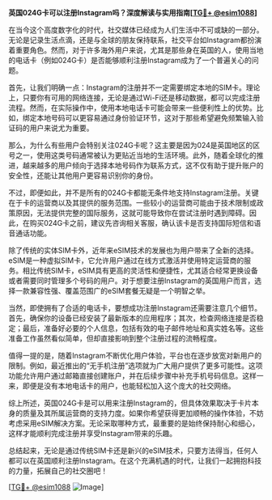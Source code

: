 **英国024G卡可以注册Instagram吗？深度解读与实用指南[[TG💪+ @esim1088](https://t.me/s/esim1088)]**

在当今这个高度数字化的时代，社交媒体已经成为人们生活中不可或缺的一部分。无论是记录生活点滴，还是与全球的朋友保持联系，社交平台如Instagram都扮演着重要角色。然而，对于许多海外用户来说，尤其是那些身在英国的人，使用当地的电话卡（例如024G卡）是否能够顺利注册Instagram成为了一个普遍关心的问题。

首先，让我们明确一点：Instagram的注册并不一定需要绑定本地的SIM卡。理论上，只要你有可用的网络连接，无论是通过Wi-Fi还是移动数据，都可以完成注册流程。然而，在实际操作中，使用本地电话卡可能会带来一些便利性上的优势。比如，绑定本地号码可以更容易通过身份验证环节，这对于那些希望避免频繁输入验证码的用户来说尤为重要。

那么，为什么有些用户会特别关注024G卡呢？这主要是因为024是英国地区的区号之一，使用这类号码通常被认为更贴近当地的生活环境。此外，随着全球化的推进，越来越多的用户倾向于选择本地号码作为联系方式，这不仅有助于提升账户的安全性，还能让其他用户更容易识别你的身份。

不过，即便如此，并不是所有的024G卡都能无条件地支持Instagram注册。关键在于卡的运营商以及其提供的服务范围。一些较小的运营商可能由于技术限制或政策原因，无法提供完整的国际服务，这就可能导致你在尝试注册时遇到障碍。因此，在购买024G卡之前，建议先咨询相关客服，确认该卡是否支持国际短信和语音通话功能。

除了传统的实体SIM卡外，近年来eSIM技术的发展也为用户带来了全新的选择。eSIM是一种虚拟SIM卡，它允许用户通过在线方式激活并使用特定运营商的服务。相比传统SIM卡，eSIM具有更高的灵活性和便捷性，尤其适合经常更换设备或者需要同时管理多个号码的用户。对于想要注册Instagram的英国用户而言，选择一款兼容性强、覆盖范围广的eSIM套餐无疑是一个明智之举。

当然，即使拥有了合适的电话卡，要想成功注册Instagram还需要注意几个细节。首先，确保你的设备已经安装了最新版本的应用程序；其次，检查网络连接是否稳定；最后，准备好必要的个人信息，包括有效的电子邮件地址和真实姓名等。这些准备工作虽然看似简单，但却直接影响到整个注册过程的流畅程度。

值得一提的是，随着Instagram不断优化用户体验，平台也在逐步放宽对新用户的限制。例如，最近推出的“无手机注册”选项就为广大用户提供了更多可能性。这项功能允许用户通过邮箱直接创建账户，并在后续步骤中补充手机号码信息。这样一来，即便是没有本地电话卡的用户，也能轻松加入这个庞大的社交网络。

综上所述，英国024G卡是可以用来注册Instagram的，但具体效果取决于卡片本身的质量及其所属运营商的支持力度。如果你希望获得更加顺畅的操作体验，不妨考虑采用eSIM解决方案。无论采取哪种方式，最重要的是始终保持耐心和细心，这样才能顺利完成注册并享受Instagram带来的乐趣。

总结起来，无论是通过传统SIM卡还是新兴的eSIM技术，只要方法得当，任何人都可以在英国顺利注册Instagram。在这个充满机遇的时代，让我们一起拥抱科技的力量，拓展自己的社交圈吧！

[[TG💪+ @esim1088](https://t.me/s/esim1088) ![Image](https://i.postimg.cc/4NQfJmqS/Snipaste-2025-05-13-00-14-12.png)]
